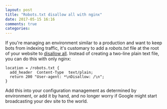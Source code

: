 ```yaml
---
layout: post
title: "Robots.txt disallow all with nginx"
date: 2017-05-15 16:16
comments: true
categories: 
---
```


If you're managing an environment similar to a production and want to keep bots from indexing traffic, it's customary to add a _robots.txt_ file at the root of your website to [disallow all](http://www.robotstxt.org/faq/prevent.html). Instead of creating a two-line plain text file, you can do this with only nginx:

``` nginx
location = /robots.txt {
  add_header  Content-Type  text/plain;
  return 200 "User-agent: *\nDisallow: /\n";
}
```

Add this into your configuration management as determined by environment, or add it by hand, and no longer worry if Google might start broadcasting your dev site to the world.
